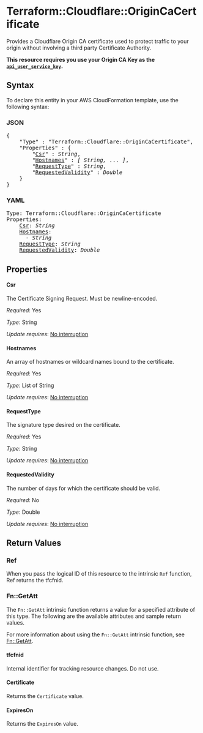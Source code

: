 # Terraform::Cloudflare::OriginCaCertificate

Provides a Cloudflare Origin CA certificate used to protect traffic to your origin without involving a third party Certificate Authority.

**This resource requires you use your Origin CA Key as the [`api_user_service_key`](../index.html#api_user_service_key).**

## Syntax

To declare this entity in your AWS CloudFormation template, use the following syntax:

### JSON

<pre>
{
    "Type" : "Terraform::Cloudflare::OriginCaCertificate",
    "Properties" : {
        "<a href="#csr" title="Csr">Csr</a>" : <i>String</i>,
        "<a href="#hostnames" title="Hostnames">Hostnames</a>" : <i>[ String, ... ]</i>,
        "<a href="#requesttype" title="RequestType">RequestType</a>" : <i>String</i>,
        "<a href="#requestedvalidity" title="RequestedValidity">RequestedValidity</a>" : <i>Double</i>
    }
}
</pre>

### YAML

<pre>
Type: Terraform::Cloudflare::OriginCaCertificate
Properties:
    <a href="#csr" title="Csr">Csr</a>: <i>String</i>
    <a href="#hostnames" title="Hostnames">Hostnames</a>: <i>
      - String</i>
    <a href="#requesttype" title="RequestType">RequestType</a>: <i>String</i>
    <a href="#requestedvalidity" title="RequestedValidity">RequestedValidity</a>: <i>Double</i>
</pre>

## Properties

#### Csr

The Certificate Signing Request. Must be newline-encoded.

_Required_: Yes

_Type_: String

_Update requires_: [No interruption](https://docs.aws.amazon.com/AWSCloudFormation/latest/UserGuide/using-cfn-updating-stacks-update-behaviors.html#update-no-interrupt)

#### Hostnames

An array of hostnames or wildcard names bound to the certificate.

_Required_: Yes

_Type_: List of String

_Update requires_: [No interruption](https://docs.aws.amazon.com/AWSCloudFormation/latest/UserGuide/using-cfn-updating-stacks-update-behaviors.html#update-no-interrupt)

#### RequestType

The signature type desired on the certificate.

_Required_: Yes

_Type_: String

_Update requires_: [No interruption](https://docs.aws.amazon.com/AWSCloudFormation/latest/UserGuide/using-cfn-updating-stacks-update-behaviors.html#update-no-interrupt)

#### RequestedValidity

The number of days for which the certificate should be valid.

_Required_: No

_Type_: Double

_Update requires_: [No interruption](https://docs.aws.amazon.com/AWSCloudFormation/latest/UserGuide/using-cfn-updating-stacks-update-behaviors.html#update-no-interrupt)

## Return Values

### Ref

When you pass the logical ID of this resource to the intrinsic `Ref` function, Ref returns the tfcfnid.

### Fn::GetAtt

The `Fn::GetAtt` intrinsic function returns a value for a specified attribute of this type. The following are the available attributes and sample return values.

For more information about using the `Fn::GetAtt` intrinsic function, see [Fn::GetAtt](https://docs.aws.amazon.com/AWSCloudFormation/latest/UserGuide/intrinsic-function-reference-getatt.html).

#### tfcfnid

Internal identifier for tracking resource changes. Do not use.

#### Certificate

Returns the <code>Certificate</code> value.

#### ExpiresOn

Returns the <code>ExpiresOn</code> value.

